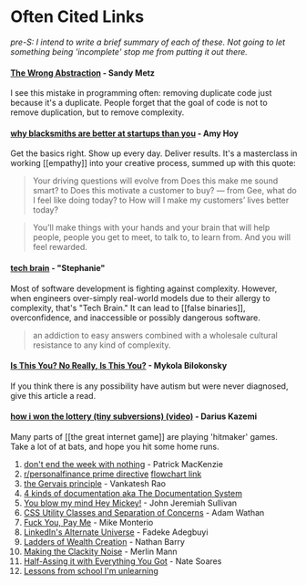 # Often Cited Links

_pre-S: I intend to write a brief summary of each of these. Not going to let something being 'incomplete' stop me from putting it out there._

#### [The Wrong Abstraction](https://sandimetz.com/blog/2016/1/20/the-wrong-abstraction) - Sandy Metz

I see this mistake in programming often: removing duplicate code just because it's a duplicate. People forget that the goal of code is not to remove duplication, but to remove complexity.

#### [why blacksmiths are better at startups than you](https://stackingthebricks.com/why-blacksmiths-are-better-at-startups-than-you/) - Amy Hoy

Get the basics right. Show up every day. Deliver results. It's a masterclass in working [[empathy]] into your creative process, summed up with this quote:

> Your driving questions will evolve from Does this make me sound smart? to Does this motivate a customer to buy? — from Gee, what do I feel like doing today? to How will I make my customers’ lives better today?

> You’ll make things with your hands and your brain that will help people, people you get to meet, to talk to, to learn from. And you will feel rewarded.

#### [tech brain](https://pycnocline.substack.com/p/tech-brain) - "Stephanie"

Most of software development is fighting against complexity. However, when engineers over-simply real-world models due to their allergy to complexity, that's "Tech Brain." It can lead to [[false binaries]], overconfidence, and inaccessible or possibly dangerous software.

> an addiction to easy answers combined with a wholesale cultural resistance to any kind of complexity.

#### [Is This You? No Really, Is This You?](https://artsy.github.io/blog/2020/01/06/is-this-you/) - Mykola Bilokonsky

If you think there is any possibility have autism but were never diagnosed, give this article a read.

#### [how i won the lottery (tiny subversions) (video)](https://www.youtube.com/watch?v=l_F9jxsfGCw&t=706s) - Darius Kazemi

Many parts of [[the great internet game]] are playing 'hitmaker' games. Take a lot of at bats, and hope you hit some home runs.

1. [don't end the week with nothing](https://training.kalzumeus.com/newsletters/archive/do-not-end-the-week-with-nothing) - Patrick MacKenzie
1. [r/personalfinance prime directive](https://www.reddit.com/r/personalfinance/wiki/commontopics) [flowchart link](https://i.imgur.com/lSoUQr2.png)
1. [the Gervais principle](https://www.ribbonfarm.com/2009/10/07/the-gervais-principle-or-the-office-according-to-the-office/) - Vankatesh Rao
1. [4 kinds of documentation aka The Documentation System](https://documentation.divio.com/)
1. [You blow my mind Hey Mickey!](https://www.nytimes.com/2011/06/12/magazine/a-rough-guide-to-disney-world.html) - John Jeremiah Sullivan
1. [CSS Utility Classes and Separation of Concerns](https://adamwathan.me/css-utility-classes-and-separation-of-concerns/) - Adam Wathan
1. [Fuck You, Pay Me](https://www.youtube.com/watch?v=jVkLVRt6c1U) - Mike Monterio
1. [LinkedIn's Alternate Universe](https://every.to/cybernaut/linkedins-alternate-universe-21780381-7883) - Fadeke Adegbuyi
1. [Ladders of Wealth Creation](https://nathanbarry.com/wealth-creation/) - Nathan Barry
1. [Making the Clackity Noise](https://www.kungfugrippe.com/post/169873399/clackity-noise) - Merlin Mann
1. [Half-Assing it with Everything You Got](https://mindingourway.com/half-assing-it-with-everything-youve-got/) - Nate Soares
1. [Lessons from school I'm unlearning](https://twitter.com/made_in_cosmos/status/1441107026822586372?s=20)